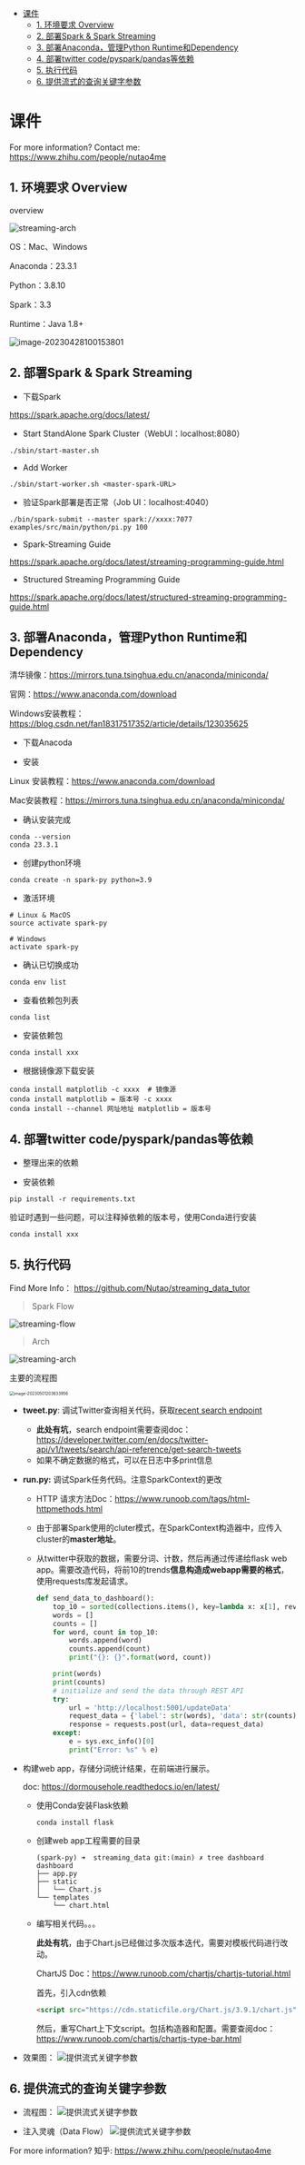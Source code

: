 - [课件](#课件)
  - [1. 环境要求 Overview](#1-环境要求-overview)
  - [2. 部署Spark \& Spark Streaming](#2-部署spark--spark-streaming)
  - [3. 部署Anaconda，管理Python Runtime和Dependency](#3-部署anaconda管理python-runtime和dependency)
  - [4. 部署twitter code/pyspark/pandas等依赖](#4-部署twitter-codepysparkpandas等依赖)
  - [5. 执行代码](#5-执行代码)
  - [6. 提供流式的查询关键字参数](#6-提供流式的查询关键字参数)


# 课件
For more information? 
Contact me: https://www.zhihu.com/people/nutao4me

## 1. 环境要求 Overview

overview

![streaming-arch](./img/streaming-arch.png)



OS：Mac、Windows

Anaconda：23.3.1

Python：3.8.10

Spark：3.3

Runtime：Java 1.8+

![image-20230428100153801](./img/spark.png)



## 2. 部署Spark & Spark Streaming

- 下载Spark

https://spark.apache.org/docs/latest/

- Start StandAlone Spark Cluster（WebUI：localhost:8080）

```
./sbin/start-master.sh
```

- Add Worker

```
./sbin/start-worker.sh <master-spark-URL>
```

- 验证Spark部署是否正常（Job UI：localhost:4040）

```shell
./bin/spark-submit --master spark://xxxx:7077   examples/src/main/python/pi.py 100
```

- Spark-Streaming Guide

https://spark.apache.org/docs/latest/streaming-programming-guide.html

- Structured Streaming Programming Guide

https://spark.apache.org/docs/latest/structured-streaming-programming-guide.html



## 3. 部署Anaconda，管理Python Runtime和Dependency

清华镜像：https://mirrors.tuna.tsinghua.edu.cn/anaconda/miniconda/

官网：https://www.anaconda.com/download



Windows安装教程：https://blog.csdn.net/fan18317517352/article/details/123035625

- 下载Anacoda

- 安装

Linux 安装教程：https://www.anaconda.com/download

Mac安装教程：https://mirrors.tuna.tsinghua.edu.cn/anaconda/miniconda/



- 确认安装完成

```
conda --version
conda 23.3.1
```

- 创建python环境

```
conda create -n spark-py python=3.9
```

- 激活环境

```shell
# Linux & MacOS 
source activate spark-py 

# Windows
activate spark-py
```

- 确认已切换成功

```shell
conda env list
```

-  查看依赖包列表

```shell
conda list
```

- 安装依赖包


```
conda install xxx
```

- 根据镜像源下载安装

```shell
conda install matplotlib -c xxxx  # 镜像源
conda install matplotlib = 版本号 -c xxxx
conda install --channel 网址地址 matplotlib = 版本号
```



## 4. 部署twitter code/pyspark/pandas等依赖

- 整理出来的依赖
<p hidden>
```
certifi==2019.3.9
chardet==3.0.4
idna==2.8
numpy
oauthlib==3.0.1
pandas
pymongo==3.8.0
PySocks==1.7.0
python-dateutil==2.8.0
pytz==2019.1
requests==2.22.0
requests-oauthlib==1.2.0
six==1.12.0
tweepy==3.7.0
unicodecsv==0.14.1
urllib3==1.25.3
spacy
wordcloud
pyspark
```
</p>

- 安装依赖

```shell
pip install -r requirements.txt
```

验证时遇到一些问题，可以注释掉依赖的版本号，使用Conda进行安装

```shell
conda install xxx
```

## 5. 执行代码

Find More Info： https://github.com/Nutao/streaming_data_tutor

> Spark Flow

![streaming-flow](./img/streaming-flow.png)

> Arch

![streaming-arch](./img/streaming-arch.png)



主要的流程图

<img src="./img/flow.png" alt="image-20230501203633956" style="zoom:50%;" />

- **tweet.py**: 调试Twitter查询相关代码，获取[recent search endpoint](https://developer.twitter.com/en/docs/twitter-api/tweets/search/introduction)
  
  - **此处有坑**，search endpoint需要查阅doc：https://developer.twitter.com/en/docs/twitter-api/v1/tweets/search/api-reference/get-search-tweets
  - 如果不确定数据的格式，可以在日志中多print信息
  
- **run.py:** 调试Spark任务代码。注意SparkContext的更改

  - HTTP 请求方法Doc：https://www.runoob.com/tags/html-httpmethods.html

  - 由于部署Spark使用的cluter模式，在SparkContext构造器中，应传入cluster的**master地址**。

  - 从twitter中获取的数据，需要分词、计数，然后再通过传递给flask web app。需要改造代码，将前10的trends**信息构造成webapp需要的格式**，使用requests库发起请求。

    ```python
    def send_data_to_dashboard():
        top_10 = sorted(collections.items(), key=lambda x: x[1], reverse=True)[:10]
        words = []
        counts = []
        for word, count in top_10:
            words.append(word)
            counts.append(count)
            print("{}: {}".format(word, count))
    
        print(words)
        print(counts)
        # initialize and send the data through REST API
        try:
            url = 'http://localhost:5001/updateData'
            request_data = {'label': str(words), 'data': str(counts)}
            response = requests.post(url, data=request_data)
        except:
            e = sys.exc_info()[0]
            print("Error: %s" % e)
    ```

    

- 构建web app，存储分词统计结果，在前端进行展示。

  doc: https://dormousehole.readthedocs.io/en/latest/

  - 使用Conda安装Flask依赖

    ```shell
    conda install flask
    ```

  - 创建web app工程需要的目录

    ```shell
    (spark-py) ➜  streaming_data git:(main) ✗ tree dashboard
    dashboard
    ├── app.py
    ├── static
    │   └── Chart.js
    └── templates
        └── chart.html
    ```

  - 编写相关代码。。。

    **此处有坑**，由于Chart.js已经做过多次版本迭代，需要对模板代码进行改动。
    
    ChartJS Doc：https://www.runoob.com/chartjs/chartjs-tutorial.html

    首先，引入cdn依赖

    ```html
    <script src="https://cdn.staticfile.org/Chart.js/3.9.1/chart.js"></script>
    ```

    然后，重写Chart上下文script。包括构造器和配置。需要查阅doc：https://www.runoob.com/chartjs/chartjs-type-bar.html

    <p hidden>
    ```javascript
    var data = {
                // labels: ['mango', 'apple', 'melon', 'cherry', 'Python', 'startups', 'bayarea', 'innovation','cybersecurity', 'kiwi'],
                labels: [],
                datasets: [{
                    axis: 'y',
                    label: '# of Mentions',
                    data: [],
                    // data: [5, 4, 4, 2, 2, 2, 2, 2, 2, 2],
                    backgroundColor: [
                        'rgba(255, 99, 132, 0.2)',
                        'rgba(54, 162, 235, 0.2)',
                        'rgba(255, 206, 86, 0.2)',
                        'rgba(75, 192, 192, 0.2)',
                        'rgba(153, 102, 255, 0.2)',
                        'rgba(255, 159, 64, 0.2)',
                        'rgba(255, 99, 132, 0.2)',
                        'rgba(54, 162, 235, 0.2)',
                        'rgba(255, 206, 86, 0.2)',
                        'rgba(75, 192, 192, 0.2)',
                        'rgba(153, 102, 255, 0.2)'
                    ],
                    borderColor: [
                        'rgba(255,99,132,1)',
                        'rgba(54, 162, 235, 1)',
                        'rgba(255, 206, 86, 1)',
                        'rgba(75, 192, 192, 1)',
                        'rgba(153, 102, 255, 1)',
                        'rgba(255, 159, 64, 1)',
                        'rgba(255,99,132,1)',
                        'rgba(54, 162, 235, 1)',
                        'rgba(255, 206, 86, 1)',
                        'rgba(75, 192, 192, 1)',
                        'rgba(153, 102, 255, 1)'
                    ],
                    borderWidth: 1
                }],
            };
            const config = {
                type: 'bar', // 设置图表类型
                data: data, // 设置数据集
                options: {
                    indexAxis: 'y',
                }
            };
    ```
</p>

- 效果图：
![提供流式关键字参数](img/char.png)

## 6. 提供流式的查询关键字参数

- 流程图：
![提供流式关键字参数](img/parameter.png)

- 注入灵魂（Data Flow）
![提供流式关键字参数](img/new-flow.png)


For more information? 
知乎: https://www.zhihu.com/people/nutao4me